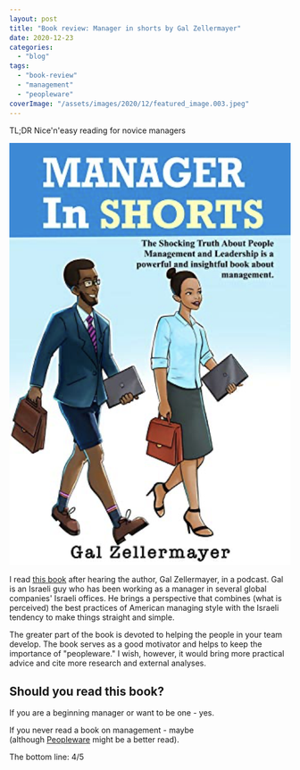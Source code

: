 ```yaml
---
layout: post
title: "Book review: Manager in shorts by Gal Zellermayer"
date: 2020-12-23
categories: 
  - "blog"
tags: 
  - "book-review"
  - "management"
  - "peopleware"
coverImage: "/assets/images/2020/12/featured_image.003.jpeg"
---
```


TL;DR Nice'n'easy reading for novice managers

[![](/assets/images/2020/12/image-6.png?w=666)](https://www.amazon.com/MANAGER-SHORTS-shocking-management-leadership-ebook/dp/B08CPFRKRW)

I read [this book](https://www.amazon.com/MANAGER-SHORTS-shocking-management-leadership-ebook/dp/B08CPFRKRW) after hearing the author, Gal Zellermayer, in a podcast. Gal is an Israeli guy who has been working as a manager in several global companies' Israeli offices. He brings a perspective that combines (what is perceived) the best practices of American managing style with the Israeli tendency to make things straight and simple. 

The greater part of the book is devoted to helping the people in your team develop. The book serves as a good motivator and helps to keep the importance of "peopleware." I wish, however, it would bring more practical advice and cite more research and external analyses. 

## Should you read this book?

If you are a beginning manager or want to be one - yes. 

If you never read a book on management - maybe (although [Peopleware](https://en.wikipedia.org/wiki/Peopleware:_Productive_Projects_and_Teams) might be a better read).

The bottom line: 4/5
